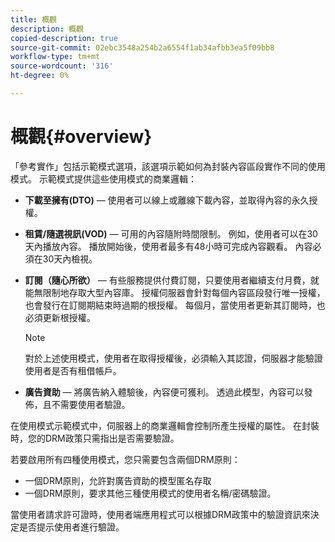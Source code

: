 ```yaml
---
title: 概觀
description: 概觀
copied-description: true
source-git-commit: 02ebc3548a254b2a6554f1ab34afbb3ea5f09bb8
workflow-type: tm+mt
source-wordcount: '316'
ht-degree: 0%

---
```


# 概觀{#overview}

「參考實作」包括示範模式選項，該選項示範如何為封裝內容區段實作不同的使用模式。 示範模式提供這些使用模式的商業邏輯：

* **下載至擁有(DTO)**  — 使用者可以線上或離線下載內容，並取得內容的永久授權。
* **租賃/隨選視訊(VOD)**  — 可用的內容隨附時間限制。 例如，使用者可以在30天內播放內容。 播放開始後，使用者最多有48小時可完成內容觀看。 內容必須在30天內檢視。
* **訂閱（隨心所欲）**  — 有些服務提供付費訂閱，只要使用者繼續支付月費，就能無限制地存取大型內容庫。 授權伺服器會針對每個內容區段發行唯一授權，也會發行在訂閱期結束時過期的根授權。 每個月，當使用者更新其訂閱時，也必須更新根授權。

  >[!NOTE]
  >
  >對於上述使用模式，使用者在取得授權後，必須輸入其認證，伺服器才能驗證使用者是否有租借帳戶。

* **廣告資助**  — 將廣告納入體驗後，內容便可獲利。 透過此模型，內容可以發佈，且不需要使用者驗證。

在使用模式示範模式中，伺服器上的商業邏輯會控制所產生授權的屬性。 在封裝時，您的DRM政策只需指出是否需要驗證。

若要啟用所有四種使用模式，您只需要包含兩個DRM原則：

* 一個DRM原則，允許對廣告資助的模型匿名存取
* 一個DRM原則，要求其他三種使用模式的使用者名稱/密碼驗證。

當使用者請求許可證時，使用者端應用程式可以根據DRM政策中的驗證資訊來決定是否提示使用者進行驗證。

